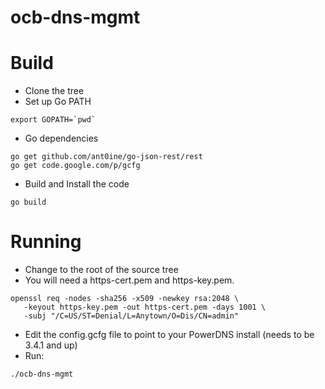# ocb-dns-mgmt


# Build

* Clone the tree
* Set up Go PATH
```
export GOPATH=`pwd`
```
* Go dependencies
```
go get github.com/ant0ine/go-json-rest/rest
go get code.google.com/p/gcfg
```
* Build and Install the code
```
go build 
```

# Running

* Change to the root of the source tree
* You will need a https-cert.pem and https-key.pem.
```
openssl req -nodes -sha256 -x509 -newkey rsa:2048 \
   -keyout https-key.pem -out https-cert.pem -days 1001 \
   -subj "/C=US/ST=Denial/L=Anytown/O=Dis/CN=admin"
```
* Edit the config.gcfg file to point to your PowerDNS install (needs to be 3.4.1 and up)
* Run:
```
./ocb-dns-mgmt
```

